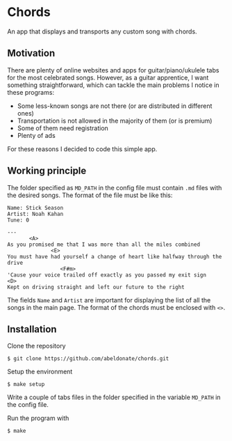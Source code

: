 # Chords

An app that displays and transports any custom song with chords.

## Motivation
There are plenty of online websites and apps for guitar/piano/ukulele tabs for the most celebrated songs. However, as a guitar apprentice, I want something straightforward, which can tackle the main problems I notice in these programs:
- Some less-known songs are not there (or are distributed in different ones)
- Transportation is not allowed in the majority of them (or is premium)
- Some of them need registration
- Plenty of ads

For these reasons I decided to code this simple app.


## Working principle
The folder specified as `MD_PATH` in the config file must contain `.md` files with the desired songs. The format of the file must be like this:

    Name: Stick Season
    Artist: Noah Kahan
    Tune: 0
    
    ---
           <A>
    As you promised me that I was more than all the miles combined
                  <E>
    You must have had yourself a change of heart like halfway through the drive
                     <F#m>
    'Cause your voice trailed off exactly as you passed my exit sign
    <D>
    Kept on driving straight and left our future to the right 

The fields `Name` and `Artist` are important for displaying the list of all the songs in the main page. The format of the chords must be enclosed with `<>`.

## Installation
Clone the repository

    $ git clone https://github.com/abeldonate/chords.git

Setup the environment

    $ make setup

Write a couple of tabs files in the folder specified in the variable `MD_PATH` in the config file. 

Run the program with

    $ make